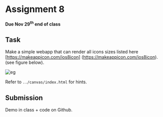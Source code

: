 # Assignment 8
**Due Nov 29<sup>th</sup> end of class**

## Task 

Make a simple webapp that can render all icons sizes listed here
[https://makeappicon.com/ios8icon] (https://makeappicon.com/ios8icon).
(see figure below).

![eg
](./sample.png
"")

Refer to ``../canvas/index.html`` for hints.

## Submission
Demo in class + code on Github.
